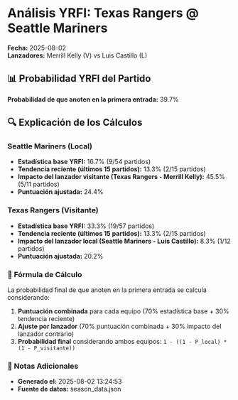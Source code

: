 # Análisis YRFI: Texas Rangers @ Seattle Mariners

**Fecha:** 2025-08-02  
**Lanzadores:** Merrill Kelly (V) vs Luis Castillo (L)

## 📊 Probabilidad YRFI del Partido

**Probabilidad de que anoten en la primera entrada:** 39.7%

## 🔍 Explicación de los Cálculos

### Seattle Mariners (Local)
- **Estadística base YRFI:** 16.7% (9/54 partidos)
- **Tendencia reciente (últimos 15 partidos):** 13.3% (2/15 partidos)
- **Impacto del lanzador visitante (Texas Rangers - Merrill Kelly):** 45.5% (5/11 partidos)
- **Puntuación ajustada:** 24.4%

### Texas Rangers (Visitante)
- **Estadística base YRFI:** 33.3% (19/57 partidos)
- **Tendencia reciente (últimos 15 partidos):** 13.3% (2/15 partidos)
- **Impacto del lanzador local (Seattle Mariners - Luis Castillo):** 8.3% (1/12 partidos)
- **Puntuación ajustada:** 20.2%

### 📝 Fórmula de Cálculo

La probabilidad final de que anoten en la primera entrada se calcula considerando:
1. **Puntuación combinada** para cada equipo (70% estadística base + 30% tendencia reciente)
2. **Ajuste por lanzador** (70% puntuación combinada + 30% impacto del lanzador contrario)
3. **Probabilidad final** considerando ambos equipos: `1 - ((1 - P_local) * (1 - P_visitante))`

### 📌 Notas Adicionales

- **Generado el:** 2025-08-02 13:24:53
- **Fuente de datos:** season_data.json
